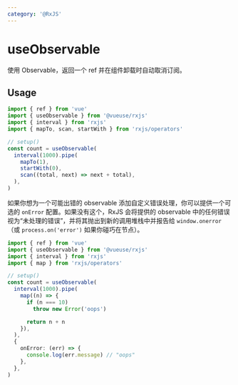 ```yaml
---
category: '@RxJS'
---
```


# useObservable

使用 Observable，返回一个 ref 并在组件卸载时自动取消订阅。


## Usage

```ts
import { ref } from 'vue'
import { useObservable } from '@vueuse/rxjs'
import { interval } from 'rxjs'
import { mapTo, scan, startWith } from 'rxjs/operators'

// setup()
const count = useObservable(
  interval(1000).pipe(
    mapTo(1),
    startWith(0),
    scan((total, next) => next + total),
  ),
)
```

如果你想为一个可能出错的 observable 添加自定义错误处理，你可以提供一个可选的 `onError` 配置。如果没有这个，RxJS 会将提供的 observable 中的任何错误视为“未处理的错误”，并将其抛出到新的调用堆栈中并报告给 `window.onerror`（或 `process.on('error')` 如果你碰巧在节点）。

```ts
import { ref } from 'vue'
import { useObservable } from '@vueuse/rxjs'
import { interval } from 'rxjs'
import { map } from 'rxjs/operators'

// setup()
const count = useObservable(
  interval(1000).pipe(
    map((n) => {
      if (n === 10)
        throw new Error('oops')

      return n + n
    }),
  ),
  {
    onError: (err) => {
      console.log(err.message) // "oops"
    },
  },
)
```
